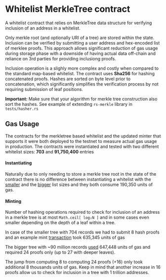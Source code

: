 # Whitelist MerkleTree contract

A whitelist contract that relies on MerkleTree data structure for verifying inclusion of an address in a whitelist. 

Only merkle root (and optionally URI of a tree) are stored within the state. Inclusion can be verified by submitting a user address and hex-encoded list of merklee proofs. This approach allows significant reduction of gas usage during storage phase with a downside of having actual data off-chain and reliance on 3rd parties for providing inclusiong proofs. 

Inclusion operation is a slighly more complex and costly when compared to the standard map-based whitelist. The contract uses **Sha256** for hashing concatenated proofs. Hashes are sorted on byte level prior to concatenation, which significantly simplifies the verification process by not requiring submission of leaf positions. 

**Important:** Make sure that your algorithm for merkle tree construction also sort the hashes. See example of extending `rs-merkle` library in `tests/hasher.rs`

## Gas Usage

The contracts for the merkletree based whitelist and the updated minter that supports it were both deployed to the testnet to measure actual gas usage in production. The contracts were instantiated and tested with two different whitelist sizes: **703** and **91,750,400** entries

#### Instantiating
Naturally due to only needing to store a merkle tree root in the state of the contract there is no  difference between instantiating a whitelist with the [smaller](https://testnet-explorer.publicawesome.dev/stargaze/tx/07BB768915A24C17C12982D3FE34ADF0453AA9231961197A8B4E5E228D5C6B54) and the [bigger](https://testnet-explorer.publicawesome.dev/stargaze/tx/14E2DFB03AFB2A711A6AF601FA43FAEADFC8D0BA8581DD9E02EEFFB582E8AFB7) list sizes and they both consume 190,350 units of gas.

#### Minting

Number of hashing operations required to check for inclusion of an address in a merkle tree is at most `Math.ceil[ log₂N ]` and in some cases even smaller depending on the depth of a leaf within a tree.

In case of the smaller tree with 704 records we had to submit 8 hash proofs and an example mint [transaction](https://testnet-explorer.publicawesome.dev/stargaze/tx/8692581537939E09BF5D81594B078436D4224F0944B515A421F096CEE480ECA9) took 635,345 units of gas

The bigger tree with ~90 million records [used](https://testnet-explorer.publicawesome.dev/stargaze/tx/670A76A64F0A64FB1A5077DADDB6C326A9A64B66999215345C47BA3F03265811) 647,448 units of gas and required 24 proofs only (up to 27 with deeper leaves).

The jump from computing 8 to computing 24 proofs (+16) only took additional 8 thousands units of gas. Keep in mind that another increase in 16 proofs allow us to check for inclusion in a tree with 1 trillion addresses.
